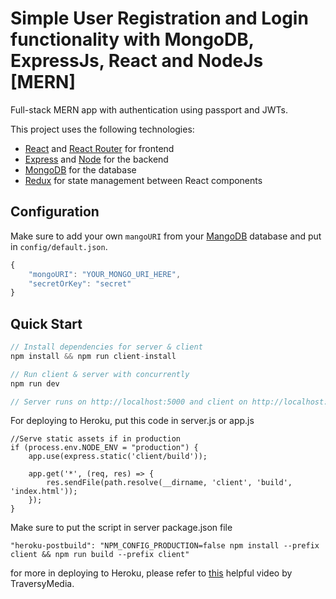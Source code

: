 # **Simple User Registration and Login functionality with MongoDB, ExpressJs, React and NodeJs [MERN]**

Full-stack MERN app with authentication using passport and JWTs.

This project uses the following technologies:

- [React](https://reactjs.org) and [React Router](https://reacttraining.com/react-router/) for frontend
- [Express](http://expressjs.com/) and [Node](https://nodejs.org/en/) for the backend
- [MongoDB](https://www.mongodb.com/) for the database
- [Redux](https://redux.js.org/basics/usagewithreact) for state management between React components


## Configuration

Make sure to add your own `mangoURI` from your [MangoDB](http://mangodb.com) database and put in  `config/default.json`.

```javascript
{
    "mongoURI": "YOUR_MONGO_URI_HERE",
    "secretOrKey": "secret"
}
```

## Quick Start

```javascript
// Install dependencies for server & client
npm install && npm run client-install

// Run client & server with concurrently
npm run dev

// Server runs on http://localhost:5000 and client on http://localhost:3000
```


For deploying to Heroku, put this code in server.js or app.js

```
//Serve static assets if in production
if (process.env.NODE_ENV = "production") {
    app.use(express.static('client/build'));

    app.get('*', (req, res) => {
        res.sendFile(path.resolve(__dirname, 'client', 'build', 'index.html'));
    });
}
```
Make sure to put the script in server package.json file

    "heroku-postbuild": "NPM_CONFIG_PRODUCTION=false npm install --prefix client && npm run build --prefix client"


for more in deploying to Heroku, please refer to [this](https://www.youtube.com/watch?v=71wSzpLyW9k) helpful video by TraversyMedia.
